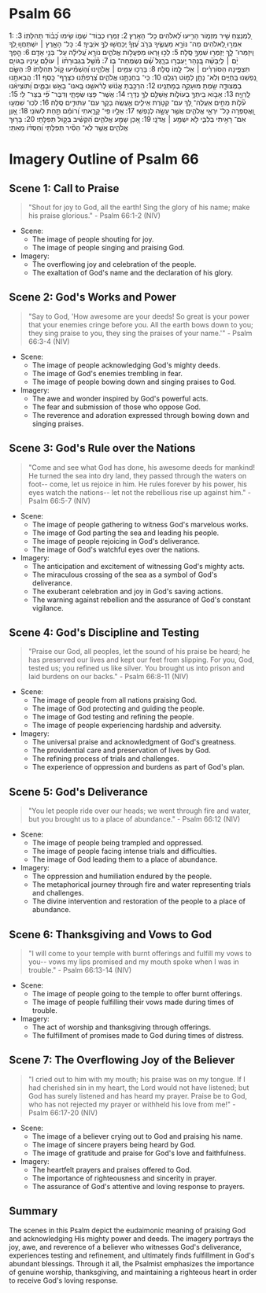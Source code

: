# Psalm 66
1: לַ֭מְנַצֵּחַ שִׁ֣יר מִזְמ֑וֹר הָרִ֥יעוּ לֵ֝אלֹהִים כָּל־ הָאָֽרֶץ׃
2: זַמְּר֥וּ כְבֽוֹד־ שְׁמ֑וֹ שִׂ֥ימוּ כָ֝ב֗וֹד תְּהִלָּתֽוֹ׃
3: אִמְר֣וּ לֵ֭אלֹהִים מַה־ נּוֹרָ֣א מַעֲשֶׂ֑יךָ בְּרֹ֥ב עֻ֝זְּךָ֗ יְֽכַחֲשׁ֖וּ לְךָ֣ אֹיְבֶֽיךָ׃
4: כָּל־ הָאָ֤רֶץ ׀ יִשְׁתַּחֲו֣וּ לְ֭ךָ וִֽיזַמְּרוּ־ לָ֑ךְ יְזַמְּר֖וּ שִׁמְךָ֣ סֶֽלָה׃
5: לְכ֣וּ וּ֭רְאוּ מִפְעֲל֣וֹת אֱלֹהִ֑ים נוֹרָ֥א עֲ֝לִילָ֗ה עַל־ בְּנֵ֥י אָדָֽם׃
6: הָ֤פַךְ יָ֨ם ׀ לְֽיַבָּשָׁ֗ה בַּ֭נָּהָר יַֽעַבְר֣וּ בְרָ֑גֶל שָׁ֝֗ם נִשְׂמְחָה־ בּֽוֹ׃
7: מֹ֘שֵׁ֤ל בִּגְבוּרָת֨וֹ ׀ עוֹלָ֗ם עֵ֭ינָיו בַּגּוֹיִ֣ם תִּצְפֶּ֑ינָה הַסּוֹרְרִ֓ים ׀ אַל־ לָ֣מוֹ סֶֽלָה׃
8: בָּרְכ֖וּ עַמִּ֥ים ׀ אֱלֹהֵ֑ינוּ וְ֝הַשְׁמִ֗יעוּ ק֣וֹל תְּהִלָּתֽוֹ׃
9: הַשָּׂ֣ם נַ֭פְשֵׁנוּ בַּֽחַיִּ֑ים וְלֹֽא־ נָתַ֖ן לַמּ֣וֹט רַגְלֵֽנוּ׃
10: כִּֽי־ בְחַנְתָּ֥נוּ אֱלֹהִ֑ים צְ֝רַפְתָּ֗נוּ כִּצְרָף־ כָּֽסֶף׃
11: הֲבֵאתָ֥נוּ בַמְּצוּדָ֑ה שַׂ֖מְתָּ מוּעָקָ֣ה בְמָתְנֵֽינוּ׃
12: הִרְכַּ֥בְתָּ אֱנ֗וֹשׁ לְרֹ֫אשֵׁ֥נוּ בָּֽאנוּ־ בָאֵ֥שׁ וּבַמַּ֑יִם וַ֝תּוֹצִיאֵ֗נוּ לָֽרְוָיָֽה׃
13: אָב֣וֹא בֵיתְךָ֣ בְעוֹל֑וֹת אֲשַׁלֵּ֖ם לְךָ֣ נְדָרָֽי׃
14: אֲשֶׁר־ פָּצ֥וּ שְׂפָתָ֑י וְדִבֶּר־ פִּ֝֗י בַּצַּר־ לִֽי׃
15: עֹ֘ל֤וֹת מֵחִ֣ים אַעֲלֶה־ לָּ֭ךְ עִם־ קְטֹ֣רֶת אֵילִ֑ים אֶ֥עֱשֶֽׂה בָקָ֖ר עִם־ עַתּוּדִ֣ים סֶֽלָה׃
16: לְכֽוּ־ שִׁמְע֣וּ וַ֭אֲסַפְּרָה כָּל־ יִרְאֵ֣י אֱלֹהִ֑ים אֲשֶׁ֖ר עָשָׂ֣ה לְנַפְשִֽׁי׃
17: אֵלָ֥יו פִּֽי־ קָרָ֑אתִי וְ֝רוֹמַ֗ם תַּ֣חַת לְשׁוֹנִֽי׃
18: אָ֭וֶן אִם־ רָאִ֣יתִי בְלִבִּ֑י לֹ֖א יִשְׁמַ֣ע ׀ אֲדֹנָֽי׃
19: אָ֭כֵן שָׁמַ֣ע אֱלֹהִ֑ים הִ֝קְשִׁ֗יב בְּק֣וֹל תְּפִלָּתִֽי׃
20: בָּר֥וּךְ אֱלֹהִ֑ים אֲשֶׁ֥ר לֹֽא־ הֵסִ֘יר תְּפִלָּתִ֥י וְ֝חַסְדּ֗וֹ מֵאִתִּֽי׃

# Imagery Outline of Psalm 66

## Scene 1: Call to Praise

> "Shout for joy to God, all the earth! Sing the glory of his name; make his praise glorious." - Psalm 66:1-2 (NIV)

- Scene:
  - The image of people shouting for joy.
  - The image of people singing and praising God.
- Imagery:
  - The overflowing joy and celebration of the people.
  - The exaltation of God's name and the declaration of his glory.

## Scene 2: God's Works and Power

> "Say to God, 'How awesome are your deeds! So great is your power that your enemies cringe before you. All the earth bows down to you; they sing praise to you, they sing the praises of your name.'" - Psalm 66:3-4 (NIV)

- Scene:
  - The image of people acknowledging God's mighty deeds.
  - The image of God's enemies trembling in fear.
  - The image of people bowing down and singing praises to God.
- Imagery:
  - The awe and wonder inspired by God's powerful acts.
  - The fear and submission of those who oppose God.
  - The reverence and adoration expressed through bowing down and singing praises.

## Scene 3: God's Rule over the Nations

> "Come and see what God has done, his awesome deeds for mankind! He turned the sea into dry land, they passed through the waters on foot-- come, let us rejoice in him. He rules forever by his power, his eyes watch the nations-- let not the rebellious rise up against him." - Psalm 66:5-7 (NIV)

- Scene:
  - The image of people gathering to witness God's marvelous works.
  - The image of God parting the sea and leading his people.
  - The image of people rejoicing in God's deliverance.
  - The image of God's watchful eyes over the nations.
- Imagery:
  - The anticipation and excitement of witnessing God's mighty acts.
  - The miraculous crossing of the sea as a symbol of God's deliverance.
  - The exuberant celebration and joy in God's saving actions.
  - The warning against rebellion and the assurance of God's constant vigilance.

## Scene 4: God's Discipline and Testing

> "Praise our God, all peoples, let the sound of his praise be heard; he has preserved our lives and kept our feet from slipping. For you, God, tested us; you refined us like silver. You brought us into prison and laid burdens on our backs." - Psalm 66:8-11 (NIV)

- Scene:
  - The image of people from all nations praising God.
  - The image of God protecting and guiding the people.
  - The image of God testing and refining the people.
  - The image of people experiencing hardship and adversity.
- Imagery:
  - The universal praise and acknowledgment of God's greatness.
  - The providential care and preservation of lives by God.
  - The refining process of trials and challenges.
  - The experience of oppression and burdens as part of God's plan.

## Scene 5: God's Deliverance

> "You let people ride over our heads; we went through fire and water, but you brought us to a place of abundance." - Psalm 66:12 (NIV)

- Scene:
  - The image of people being trampled and oppressed.
  - The image of people facing intense trials and difficulties.
  - The image of God leading them to a place of abundance.
- Imagery:
  - The oppression and humiliation endured by the people.
  - The metaphorical journey through fire and water representing trials and challenges.
  - The divine intervention and restoration of the people to a place of abundance.

## Scene 6: Thanksgiving and Vows to God

> "I will come to your temple with burnt offerings and fulfill my vows to you-- vows my lips promised and my mouth spoke when I was in trouble." - Psalm 66:13-14 (NIV)

- Scene:
  - The image of people going to the temple to offer burnt offerings.
  - The image of people fulfilling their vows made during times of trouble.
- Imagery:
  - The act of worship and thanksgiving through offerings.
  - The fulfillment of promises made to God during times of distress.

## Scene 7: The Overflowing Joy of the Believer

> "I cried out to him with my mouth; his praise was on my tongue. If I had cherished sin in my heart, the Lord would not have listened; but God has surely listened and has heard my prayer. Praise be to God, who has not rejected my prayer or withheld his love from me!" - Psalm 66:17-20 (NIV)

- Scene:
  - The image of a believer crying out to God and praising his name.
  - The image of sincere prayers being heard by God.
  - The image of gratitude and praise for God's love and faithfulness.
- Imagery:
  - The heartfelt prayers and praises offered to God.
  - The importance of righteousness and sincerity in prayer.
  - The assurance of God's attentive and loving response to prayers. 

## Summary

The scenes in this Psalm depict the eudaimonic meaning of praising God and acknowledging His mighty power and deeds. The imagery portrays the joy, awe, and reverence of a believer who witnesses God's deliverance, experiences testing and refinement, and ultimately finds fulfillment in God's abundant blessings. Through it all, the Psalmist emphasizes the importance of genuine worship, thanksgiving, and maintaining a righteous heart in order to receive God's loving response.